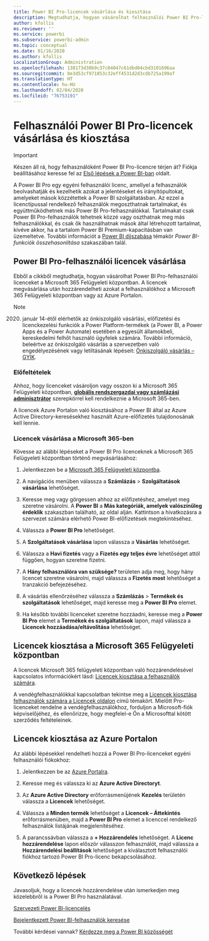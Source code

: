 ```yaml
---
title: Power BI Pro-licencek vásárlása és kiosztása
description: Megtudhatja, hogyan vásárolhat felhasználói Power BI Pro-licenceket, illetve rendelheti hozzá azokat felhasználókhoz, hogy hozzáférhessenek a tartalomhoz, és együttműködhessenek másokkal a Power BI szolgáltatásban.
author: kfollis
ms.reviewer: ''
ms.service: powerbi
ms.subservice: powerbi-admin
ms.topic: conceptual
ms.date: 01/16/2020
ms.author: kfollis
LocalizationGroup: Administration
ms.openlocfilehash: 138173d30b9c37c04047c61dbd04cbd3101696aa
ms.sourcegitcommit: 8e3d53cf971853c32eff4531d2d3cdb725a199af
ms.translationtype: HT
ms.contentlocale: hu-HU
ms.lasthandoff: 02/04/2020
ms.locfileid: "76753191"
---
```

# <a name="purchase-and-assign-power-bi-pro-user-licenses"></a>Felhasználói Power BI Pro-licencek vásárlása és kiosztása

>[!IMPORTANT]
>Készen áll rá, hogy felhasználóként Power BI Pro-licencre térjen át? Fiókja beállításához keresse fel az [Első lépések a Power BI-ban](https://go.microsoft.com/fwlink/?LinkId=2106428&clcid=0x409&cmpid=pbidocs-purchasing-power-bi-pro) oldalt.

A Power BI Pro egy egyéni felhasználói licenc, amellyel a felhasználók beolvashatják és kezelhetik azokat a jelentéseket és irányítópultokat, amelyeket mások közzétettek a Power BI szolgáltatásban. Az ezzel a licenctípussal rendelkező felhasználók megoszthatnak tartalmakat, és együttműködhetnek más Power BI Pro-felhasználókkal. Tartalmakat csak Power BI Pro-felhasználók tehetnek közzé vagy oszthatnak meg más felhasználókkal, és csak ők használhatnak mások által létrehozott tartalmat, kivéve akkor, ha a tartalom Power BI Premium-kapacitásban van üzemeltetve. További információt a [Power BI díjszabása](https://powerbi.microsoft.com/pricing/) témakör _Power BI-funkciók összehasonlítása_ szakaszában talál.

## <a name="purchase-power-bi-pro-user-licenses"></a>Power BI Pro-felhasználói licencek vásárlása

Ebből a cikkből megtudhatja, hogyan vásárolhat Power BI Pro-felhasználói licenceket a Microsoft 365 Felügyeleti központban. A licencek megvásárlása után hozzárendelheti azokat a felhasználókhoz a Microsoft 365 Felügyeleti központban vagy az Azure Portalon.

> [!NOTE]
> 2020. január 14-étől elérhetők az önkiszolgáló vásárlási, előfizetési és licenckezelési funkciók a Power Platform-termékek (a Power BI, a Power Apps és a Power Automate) esetében a egyesült államokbeli, kereskedelmi felhőt használó ügyfelek számára. További információ, beleértve az önkiszolgáló vásárlás a szervezetben való engedélyezésének vagy letiltásának lépéseit: [Önkiszolgáló vásárlás – GYIK](https://docs.microsoft.com/microsoft-365/commerce/subscriptions/self-service-purchase-faq).

### <a name="prerequisites"></a>Előfeltételek

Ahhoz, hogy licenceket vásároljon vagy osszon ki a Microsoft 365 Felügyeleti központban, **[globális rendszergazdai vagy számlázási adminisztrátor](https://support.office.com/article/about-office-365-admin-roles-da585eea-f576-4f55-a1e0-87090b6aaa9d)** szerepkörrel kell rendelkeznie a Microsoft 365-ben.

A licencek Azure Portalon való kiosztásához a Power BI által az Azure Active Directory-keresésekhez használt Azure-előfizetés tulajdonosának kell lennie.

### <a name="purchase-licenses-in-microsoft-365"></a>Licencek vásárlása a Microsoft 365-ben

Kövesse az alábbi lépéseket a Power BI Pro licenceknek a Microsoft 365 Felügyeleti központban történő megvásárlásához:

1. Jelentkezzen be a [Microsoft 365 Felügyeleti központba](https://admin.microsoft.com).

2. A navigációs menüben válassza a **Számlázás** > **Szolgáltatások vásárlása** lehetőséget.

3. Keresse meg vagy görgessen ahhoz az előfizetéshez, amelyet meg szeretne vásárolni. A **Power BI** a **Más kategóriák, amelyek valószínűleg érdeklik** szakaszban található, az oldal alján. Kattintson a hivatkozásra a szervezet számára elérhető Power BI-előfizetések megtekintéséhez.

4. Válassza a **Power BI Pro** lehetőséget.

5. A **Szolgáltatások vásárlása** lapon válassza a **Vásárlás** lehetőséget.

6. Válassza a **Havi fizetés** vagy a **Fizetés egy teljes évre** lehetőséget attól függően, hogyan szeretne fizetni.

7. A **Hány felhasználóra van szüksége?** területen adja meg, hogy hány licencet szeretne vásárolni, majd válassza a **Fizetés most** lehetőséget a tranzakció befejezéséhez.

8. A vásárlás ellenőrzéséhez válassza a **Számlázás** > **Termékek és szolgáltatások** lehetőséget, majd keresse meg a **Power BI Pro** elemet.

9. Ha később további licenceket szeretne hozzáadni, keresse meg a **Power BI Pro** elemet a **Termékek és szolgáltatások** lapon, majd válassza a **Licencek hozzáadása/eltávolítása** lehetőséget.

## <a name="assign-licenses-in-the-microsoft-365-admin-center"></a>Licencek kiosztása a Microsoft 365 Felügyeleti központban

A licencek Microsoft 365 felügyeleti központban való hozzárendelésével kapcsolatos információkért lásd: [Licencek kiosztása a felhasználók számára](/office365/admin/manage/assign-licenses-to-users).

A vendégfelhasználókkal kapcsolatban tekintse meg a [Licencek kiosztása felhasználók számára a Licencek oldalon](/office365/admin/manage/assign-licenses-to-users#assign-licenses-to-users-on-the-licenses-page) című témakört. Mielőtt Pro-licenceket rendelne a vendégfelhasználókhoz, forduljon a Microsoft-fiók képviselőjéhez, és ellenőrizze, hogy megfelel-e Ön a Microsofttal kötött szerződés feltételeinek.

## <a name="assign-licenses-in-the-azure-portal"></a>Licencek kiosztása az Azure Portalon

Az alábbi lépésekkel rendelheti hozzá a Power BI Pro-licenceket egyéni felhasználói fiókokhoz:

1. Jelentkezzen be az [Azure Portalra](https://portal.azure.com/).

2. Keresse meg és válassza ki az **Azure Active Directoryt**.

3. Az **Azure Active Directory** erőforrásmenüjének **Kezelés** területén válassza a **Licencek** lehetőséget.

4. Válassza a **Minden termék** lehetőséget a **Licencek – Áttekintés** erőforrásmenüben, majd a **Power BI Pro** elemet a licenccel rendelkező felhasználók listájának megjelenítéséhez.

5. A parancssávban válassza a **+ Hozzárendelés** lehetőséget. A **Licenc hozzárendelése** lapon először válasszon felhasználót, majd válassza a **Hozzárendelési beállítások** lehetőséget a kiválasztott felhasználói fiókhoz tartozó Power BI Pro-licenc bekapcsolásához.

## <a name="next-steps"></a>Következő lépések

Javasoljuk, hogy a licencek hozzárendelése után ismerkedjen meg közelebbről is a Power BI Pro használatával.

[Szervezeti Power BI-licencelés](service-admin-licensing-organization.md)

[Bejelentkezett Power BI-felhasználók keresése](service-admin-access-usage.md)

További kérdései vannak? [Kérdezze meg a Power BI közösségét](https://community.powerbi.com/)
